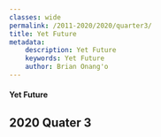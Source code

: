 ```yaml
---
classes: wide
permalink: /2011-2020/2020/quarter3/
title: Yet Future
metadata:
    description: Yet Future
    keywords: Yet Future
    author: Brian Onang'o
---
```


#### Yet Future

## 2020 Quater 3
